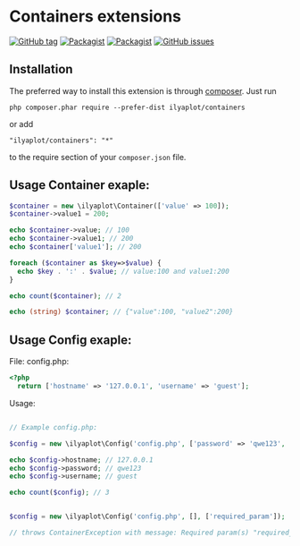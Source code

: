 # Containers extensions

[![GitHub tag](https://img.shields.io/github/tag/ilyaplot/containers.svg)](https://github.com/ilyaplot/containers)
[![Packagist](https://img.shields.io/packagist/dt/ilyaplot/yii2-key-helper.svg)](https://packagist.org/packages/ilyaplot/containers)
[![Packagist](https://img.shields.io/packagist/l/ilyaplot/yii2-key-helper.svg)](https://packagist.org/packages/ilyaplot/containers)
[![GitHub issues](https://img.shields.io/github/issues/ilyaplot/yii2-key-helper.svg)](https://github.com/ilyaplot/containers/issues)


Installation 
------------------------------------

The preferred way to install this extension is through [composer](http://getcomposer.org/download/). Just run

```
php composer.phar require --prefer-dist ilyaplot/containers
```
or add

```
"ilyaplot/containers": "*"
```
to the require section of your `composer.json` file.


Usage Container exaple:
-------------

```php
$container = new \ilyaplot\Container(['value' => 100]);
$container->value1 = 200;

echo $container->value; // 100
echo $container->value1; // 200
echo $container['value1']; // 200

foreach ($container as $key=>$value) {
  echo $key . ':' . $value; // value:100 and value1:200
}

echo count($container); // 2

echo (string) $container; // {"value":100, "value2":200}

```

Usage Config exaple:
-------------

File: config.php:

```php
<?php 
  return ['hostname' => '127.0.0.1', 'username' => 'guest'];
```

Usage: 
```php

// Example config.php:

$config = new \ilyaplot\Config('config.php', ['password' => 'qwe123', 'username' => 'admin']);

echo $config->hostname; // 127.0.0.1
echo $config->password; // qwe123
echo $config->username; // guest

echo count($config); // 3


$config = new \ilyaplot\Config('config.php', [], ['required_param']);

// throws ContainerException with message: Required param(s) "required_param" has not been set.
```
